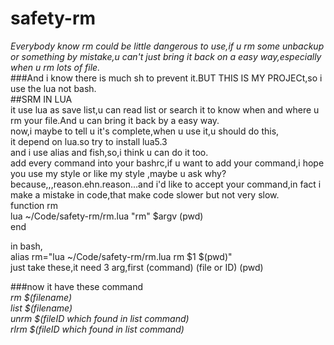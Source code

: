 # safety-rm  
*Everybody know rm could be little dangerous to use,if u rm some unbackup or something by mistake,u can't just bring it back on a easy way,especially when u rm lots of file.*  
###And i know there is much sh to prevent it.BUT THIS IS MY PROJECt,so i use the lua not bash.  
##SRM IN LUA  
  it use lua as save list,u can read list or search it to know when and where u rm your file.And u can bring it back by a easy way.  
now,i maybe to tell u it's complete,when u use it,u should do this,  
it depend on lua.so try to install lua5.3  
and i use alias and fish,so,i think u can do it too.  
add every command into your bashrc,if u want to add your command,i hope you use my style or like my style ,maybe u ask why?  
because,,,reason.ehn.reason...and i'd like to accept your command,in fact i make a mistake in code,that make code slower but not very slow.  
function rm  
	lua ~/Code/safety-rm/rm.lua "rm" $argv (pwd)  
end  
  
in bash,  
alias rm="lua ~/Code/safety-rm/rm.lua rm $1 $(pwd)"  
just take these,it need 3 arg,first (command) (file or ID) (pwd)  
  
###now it have these command  
*rm $(filename)  
list $(filename)  
unrm $(fileID which found in list command)  
rlrm $(fileID which found in list command)*  

